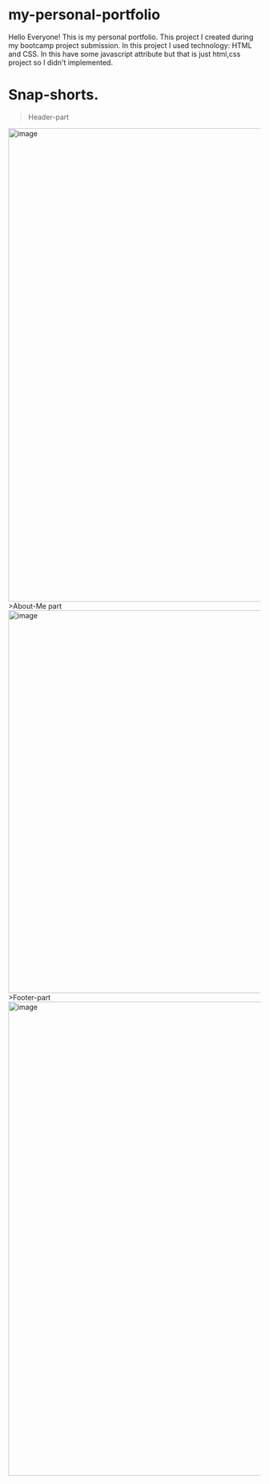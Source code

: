 # my-personal-portfolio
Hello Everyone!
This is my personal portfolio.
This project I created during my bootcamp project submission.
In this project I used technology: HTML and CSS.
In this have some javascript attribute but that is just html,css project so I didn't implemented.

# Snap-shorts.
>Header-part
<img width="946" alt="image" src="https://user-images.githubusercontent.com/95541977/192025448-d5a46b92-b279-4642-b93b-8d0bd307cf82.png">
>About-Me part
<img width="765" alt="image" src="https://user-images.githubusercontent.com/95541977/192025702-1b21c6a8-153d-48cd-95bf-57925723eb35.png">
>Footer-part
<img width="947" alt="image" src="https://user-images.githubusercontent.com/95541977/192025848-34f6769a-ae5a-440a-aeb0-6fcc7047e2f0.png">




